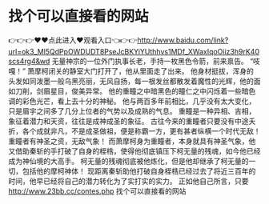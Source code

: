 # 找个可以直接看的网站
👉👉👉♥♥点此进入♥观看入口👈👉👉http://www.baidu.com/link?url=ok3_Ml5QdPpOWDUDT8PseJcBKYiYUthhvs1MDf_XWaxIqoOiiz3h9rK40scs4rg4&wd
无量神宗的一位外门执事长老，手持一枚黑色令箭，前来禀告。
    “吱嘎！”
    萧摩柯闭关的静室大门打开了，他从里面走了出来。
    他身材挺拔，浑身的头发如同泼墨一般乌黑亮丽，无风自扬，每一根发丝都散发着魔性的光辉，他的面如刀削，剑眉星目，俊美异常。
    他的重瞳之中暗黑色的瞳仁之中闪烁着一些暗色调的彩色光芒，看上去十分的神秘。
    他与两百多年前相比，几乎没有太大变化，只是眉宇之间多了几分上位者的气势以及成熟的气息。
    重瞳是一种异相、吉相，象征着潜力和天资，往往是成神成圣的象征。
    古往今来的重瞳者只要没有中途夭折，各个成就非凡，不是成圣做祖，便是称霸一方，更有甚者纵横一个时代无敌！
    重瞳者有神圣之资，无敌气象！
    而萧摩柯身为重瞳者，本身就具有神圣气象，他又借助秦斩的手打破了自身的桎梏，使得他彻底镇压下柯无量的残魂，如今他已经成为神仙境的大高手。
    柯无量的残魂彻底被他炼化，但是他却继承了柯无量的一切，包括他的摩柯神体！
    现距离秦斩助他打破自身桎梏已经过去了将近三百年的时间，他早已经将自己的潜力转化为了实打实的实力。
    正如他自己所言，只要
http://www.23bb.cc/contes.php
找个可以直接看的网站
